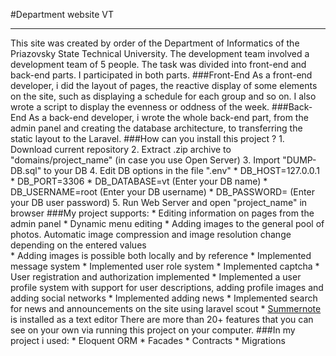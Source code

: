 #Department website VT
***
This site was created by order of the Department of Informatics of the Priazovsky State Technical University.
The development team involved a development team of 5 people. The task was divided into front-end and back-end parts.
I participated in both parts.
###Front-End
As a front-end developer, i did the layout of pages, the reactive display of some elements on the site, such as displaying a schedule for each group and so on. I also wrote a script to display the evenness or oddness of the week.
###Back-End
As a back-end developer, i wrote the whole back-end part, from the admin panel and creating the database architecture, to transferring the static layout to the Laravel.
###How can you install this project ?
    1. Download current repository
    2. Extract .zip archive to "domains/project_name" (in case you use Open Server)
    3. Import "DUMP-DB.sql" to your DB
    4. Edit DB options in the file ".env"
        * DB_HOST=127.0.0.1
        * DB_PORT=3306
        * DB_DATABASE=vt (Enter your DB name)
        * DB_USERNAME=root (Enter your DB username)
        * DB_PASSWORD= (Enter your DB user password)
    5. Run Web Server and open "project_name" in browser
###My project supports:
    * Editing information on pages from the admin panel
    * Dynamic menu editing
    * Adding images to the general pool of photos. Automatic image compression and image resolution change depending on the entered values     
    * Adding images is possible both locally and by reference
    * Implemented message system
    * Implemented user role system
    * Implemented captcha
    * User registration and authorization implemented
    * Implemented a user profile system with support for user descriptions, adding profile images and adding social networks
    * Implemented adding news
    * Implemented search for news and announcements on the site using laravel scout
    * [Summernote](https://summernote.org/) is installed as a text editor
There are more than 20+ features that you can see on your own via running this project on your computer.
###In my project i used:
    * Eloquent ORM
    * Facades
    * Contracts
    * Migrations
